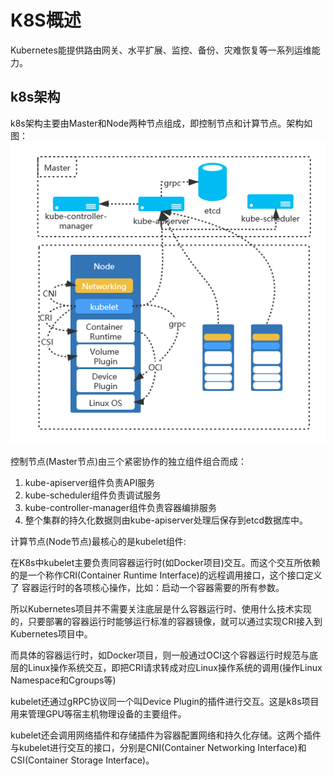 # K8S概述

Kubernetes能提供路由网关、水平扩展、监控、备份、灾难恢复等一系列运维能力。

## k8s架构

k8s架构主要由Master和Node两种节点组成，即控制节点和计算节点。架构如图：
![k8s架构图](/imgs/k8s/k8s-architecture.png)

控制节点(Master节点)由三个紧密协作的独立组件组合而成：

1. kube-apiserver组件负责API服务
2. kube-scheduler组件负责调试服务
3. kube-controller-manager组件负责容器编排服务
4. 整个集群的持久化数据则由kube-apiserver处理后保存到etcd数据库中。

计算节点(Node节点)最核心的是kubelet组件:

在K8s中kubelet主要负责同容器运行时(如Docker项目)交互。而这个交互所依赖的是一个称作CRI(Container Runtime Interface)的远程调用接口，这个接口定义了 容器运行时的各项核心操作，比如：启动一个容器需要的所有参数。

所以Kubernetes项目并不需要关注底层是什么容器运行时、使用什么技术实现的，只要部署的容器运行时能够运行标准的容器镜像，就可以通过实现CRI接入到Kubernetes项目中。

而具体的容器运行时，如Docker项目，则一般通过OCI这个容器运行时规范与底层的Linux操作系统交互，即把CRI请求转成对应Linux操作系统的调用(操作Linux Namespace和Cgroups等)

kubelet还通过gRPC协议同一个叫Device Plugin的插件进行交互。这是k8s项目用来管理GPU等宿主机物理设备的主要组件。

kubelet还会调用网络插件和存储插件为容器配置网络和持久化存储。这两个插件与kubelet进行交互的接口，分别是CNI(Container Networking Interface)和CSI(Container Storage Interface)。
